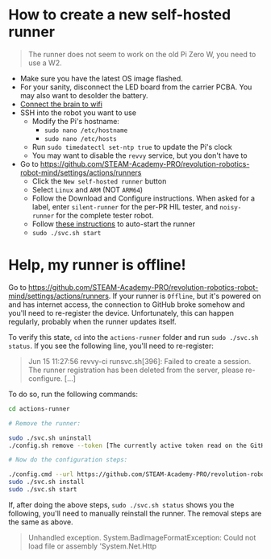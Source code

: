 How to create a new self-hosted runner
======================================

> The runner does not seem to work on the old Pi Zero W, you need to use a W2.

- Make sure you have the latest OS image flashed.
- For your sanity, disconnect the LED board from the carrier PCBA. You may also want to desolder the battery.
- [Connect the brain to wifi](./pi/connect-ssh.md#how-to-enable-wifi)
- SSH into the robot you want to use
  - Modify the Pi's hostname:
    - `sudo nano /etc/hostname`
    - `sudo nano /etc/hosts`
  - Run `sudo timedatectl set-ntp true` to update the Pi's clock
  - You may want to disable the `revvy` service, but you don't have to
- Go to https://github.com/STEAM-Academy-PRO/revolution-robotics-robot-mind/settings/actions/runners
  - Click the `New self-hosted runner` button
  - Select `Linux` and `ARM` (NOT `ARM64`)
  - Follow the Download and Configure instructions. When asked for a label, enter `silent-runner` for the per-PR HIL tester, and `noisy-runner` for the complete tester robot.
  - Follow [these instructions](https://docs.github.com/en/actions/hosting-your-own-runners/managing-self-hosted-runners/configuring-the-self-hosted-runner-application-as-a-service#installing-the-service) to auto-start the runner
  - `sudo ./svc.sh start`

# Help, my runner is offline!

Go to https://github.com/STEAM-Academy-PRO/revolution-robotics-robot-mind/settings/actions/runners.
If your runner is `Offline`, but it's powered on and has internet access, the connection to GitHub broke somehow and you'll need to re-register the device.
Unfortunately, this can happen regularly, probably when the runner updates itself.

To verify this state, `cd` into the `actions-runner` folder and run `sudo ./svc.sh status`. If you see the following line, you'll need to re-register:

> Jun 15 11:27:56 revvy-ci runsvc.sh[396]: Failed to create a session. The runner registration has been deleted from the server, please re-configure. [...]

To do so, run the following commands:

```sh
cd actions-runner

# Remove the runner:

sudo ./svc.sh uninstall
./config.sh remove --token [The currently active token read on the GitHub New Runner page]

# Now do the configuration steps:

./config.cmd --url https://github.com/STEAM-Academy-PRO/revolution-robotics-robot-mind --token [The currently active token read on the GitHub New Runner page]
sudo ./svc.sh install
sudo ./svc.sh start
```

If, after doing the above steps, `sudo ./svc.sh status` shows you the following, you'll need to manually reinstall the runner. The removal steps are the same as above.

> Unhandled exception. System.BadImageFormatException: Could not load file or assembly 'System.Net.Http
